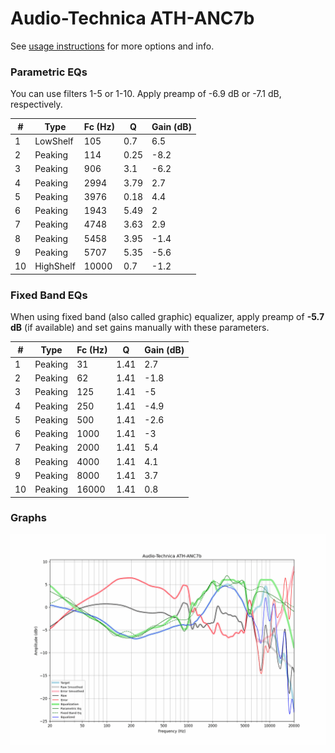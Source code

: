 # Audio-Technica ATH-ANC7b
See [usage instructions](https://github.com/jaakkopasanen/AutoEq#usage) for more options and info.

### Parametric EQs
You can use filters 1-5 or 1-10. Apply preamp of -6.9 dB or -7.1 dB, respectively.

|   # | Type      |   Fc (Hz) |    Q |   Gain (dB) |
|-----|-----------|-----------|------|-------------|
|   1 | LowShelf  |       105 | 0.7  |         6.5 |
|   2 | Peaking   |       114 | 0.25 |        -8.2 |
|   3 | Peaking   |       906 | 3.1  |        -6.2 |
|   4 | Peaking   |      2994 | 3.79 |         2.7 |
|   5 | Peaking   |      3976 | 0.18 |         4.4 |
|   6 | Peaking   |      1943 | 5.49 |         2   |
|   7 | Peaking   |      4748 | 3.63 |         2.9 |
|   8 | Peaking   |      5458 | 3.95 |        -1.4 |
|   9 | Peaking   |      5707 | 5.35 |        -5.6 |
|  10 | HighShelf |     10000 | 0.7  |        -1.2 |

### Fixed Band EQs
When using fixed band (also called graphic) equalizer, apply preamp of **-5.7 dB** (if available) and set gains manually with these parameters.

|   # | Type    |   Fc (Hz) |    Q |   Gain (dB) |
|-----|---------|-----------|------|-------------|
|   1 | Peaking |        31 | 1.41 |         2.7 |
|   2 | Peaking |        62 | 1.41 |        -1.8 |
|   3 | Peaking |       125 | 1.41 |        -5   |
|   4 | Peaking |       250 | 1.41 |        -4.9 |
|   5 | Peaking |       500 | 1.41 |        -2.6 |
|   6 | Peaking |      1000 | 1.41 |        -3   |
|   7 | Peaking |      2000 | 1.41 |         5.4 |
|   8 | Peaking |      4000 | 1.41 |         4.1 |
|   9 | Peaking |      8000 | 1.41 |         3.7 |
|  10 | Peaking |     16000 | 1.41 |         0.8 |

### Graphs
![](./Audio-Technica%20ATH-ANC7b.png)

